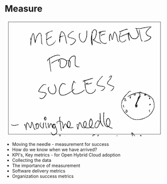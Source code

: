 # Measure

![images/measure.png](images/measure.png)

* Moving the needle - measurement for success
* How do we know when we have arrived?
* KPI's, Key metrics - for Open Hybrid Cloud adoption
* Collecting the data
* The importance of measurement
* Software delivery metrics
* Organization success metrics
